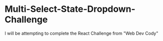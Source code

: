 # Multi-Select-State-Dropdown-Challenge
I will be attempting to complete the React Challenge from "Web Dev Cody"
